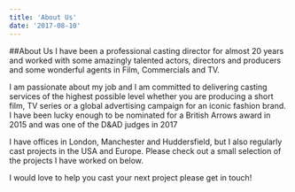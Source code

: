 ```yaml
---
title: 'About Us'
date: '2017-08-10'
---
```


##About Us
I have been a professional casting director for almost 20 years and worked with some amazingly talented actors, directors and producers and some wonderful agents in Film, Commercials and TV.

I am passionate about my job and I am committed to delivering casting services of the highest possible level whether you are producing a short film, TV series or a global advertising campaign for an iconic fashion brand. I have been lucky enough to be nominated for a British Arrows award in 2015 and was one of the D&AD judges in 2017

I have offices in London, Manchester and Huddersfield, but I also regularly cast projects in the USA and Europe. Please check out a small selection of the projects I have worked on below.

I would love to help you cast your next project please get in touch!

